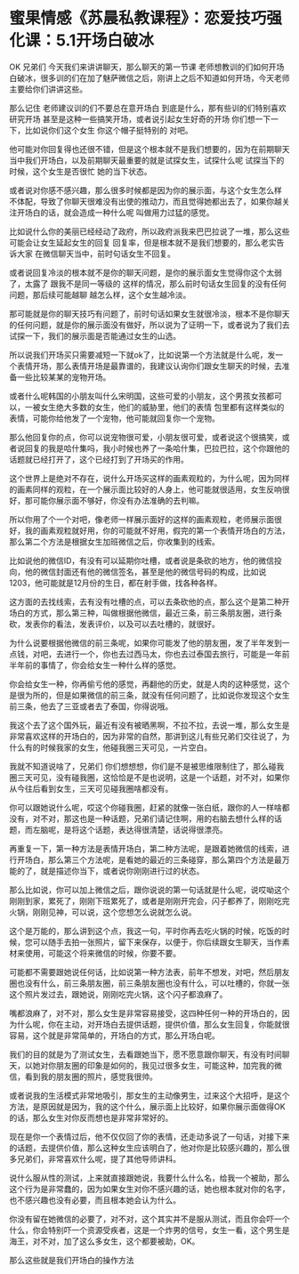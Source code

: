 # 蜜果情感《苏晨私教课程》：恋爱技巧强化课：5.1开场白破冰

OK 兄弟们 今天我们来讲讲聊天，那么聊天的第一节课 老师想教训的们如何开场白破冰，很多训的们在加了魅萨微信之后，刚讲上之后不知道如何开场，今天老师主要给你们讲讲这些。

那么记住 老师建议训的们不要总在意开场白 到底是什么，那有些训的们特别喜欢研究开场 甚至是这种一些搞笑开场，或者说引起女生好奇的开场 你们想一下一下，比如说你们这个女生 你这个帽子挺特别的 对吧。

他可能对你回复得也还很不错，但是这个根本就不是我们想要的，因为在前期聊天当中我们开场白，以及前期聊天最重要的就是试探女生，试探什么呢 试探当下的时候，这个女生是否很忙 她的当下状态。

或者说对你感不感兴趣，那么很多时候都是因为你的展示面，与这个女生怎么样 不体配，导致了你聊天很难没有出使的推动力，而且觉得她都出去了，如果你越关注开场白的话，就会造成一种什么呢 叫做用力过猛的感觉。

比如说什么你的美丽已经经动了政府，所以政府派我来巴巴拉说了一堆，那么这些可能会让女生延起女生的回复 回复率，但是根本就不是我们想要的，那么老实告诉大家 在微信聊天当中，前时句话女生不回复。

或者说回复冷淡的根本就不是你的聊天问题，是你的展示面女生觉得你这个太弱了，太露了 跟我不是同一等级的 这样的情况，那么前时句话女生回复的没有任何问题，那后续可能越聊 越怎么样，这个女生越冷淡。

那可能就是你的聊天技巧有问题了，前时句话如果女生就很冷淡，根本不是你聊天的任何问题，就是你的展示面没有做好，所以说为了证明一下，或者说为了我们去试探一下，我们的展示面是否能通过女生的山选。

所以说我们开场买只需要减短一下就ok了，比如说第一个方法就是什么呢，发一个表情开场，那么表情开场是最靠谱的，我建议认询你们跟女生聊天的时候，去准备一些比较某某的宠物开场。

或者什么呢韩国的小朋友叫什么宋明国，这些可爱的小朋友，这个男孩女孩都可以，一被女生绝大多数的女生，他们的威胁里，他们的表情 包里都有这样类似的表情，可能你给他发了一个宠物，他可能就回复你一个宠物。

那么他回复你的点，你可以说宠物很可爱，小朋友很可爱，或者说这个很搞笑，或者说回复的我是哈什集吗，我小时候也养了一条哈什集，巴拉巴拉，这个你跟他的话题就已经打开了，这个已经打到了开场买的作用。

这个世界上是绝对不存在，说什么开场买这样的画素观粒的，为什么呢，因为同样的画素同样的观粒，在一个展示面比较好的人身上，他可能就很适用，女生反响很好，那可能你展示面不够好，你没有办法准确的去判嘛。

所以你用了个一个对吧，像老师一样展示面好的这样的画素观粒，老师展示面很好，我的画素观粒就好用，你的可能就不好用，假完的第一个表情开场白的方法，那么第二个方法是根据女生加班微信之后，你收集到的线索。

比如说他的微信ID，有没有可以延期你吐槽，或者说是条砍的地方，他的微信投向，他的微信封面还有他的微信签名，甚至是他的微信号码的构成，比如说1203，他可能就是12月份的生日，都在射手做，找各种各样。

这方面的去找线索，去有没有吐槽的点，可以去条砍他的点，那么这个是第二种开场白的方式，那么第三种，叫做根据他微信，最近三条，前三条朋友圈，进行条砍，发表你的看法，发表评价，以及可以去吐槽的，就很好。

为什么说要根据他微信的前三条呢，如果你可能发了他的朋友圈，发了半年发到一点钱，对吧，去进行一个，你也去过西马太，你也去过泰国去旅行，可能是一年前半年前的事情了，你会给女生一种什么样的感觉。

你会给女生一种，你再偷亏他的感觉，再翻他的历史，就是人肉的这种感觉，这个是很为所的，但是如果微信的前三条，就没有任何问题了，比如说你发现这个女生前三条，他去了三亚或者去了泰国，你得说哦。

我这个去了这个国外玩，最近有没有被晒黑啊，不拉不拉，去说一堆，那么女生是非常喜欢这样的开场白的，因为非常的自然，那讲到这儿有些兄弟们交往说了，为什么有的时候我家的女生，他碰我圈三天可见，一片空白。

我就不知道说啥了，兄弟们 你们想想想，你们是不是被思维限制住了，那么碰我圈三天可见，没有碰我圈，这恰恰是不是也说明，这是一个话题，对不对，如果你从今往后看到女生，三天可见碰我圈啥都没有。

你可以跟她说什么呢，哎这个你碰我圈，赶紧的就像一张白纸，跟你的人一样啥都没有，对不对，那这也是一种话题，兄弟们请记住啊，用的右脑去想什么样的话题，而左脑呢，是将这个话题，表达得很清楚，话说得很漂亮。

再重复一下，第一种方法是表情开场白，第二种方法呢，是跟着她微信的线索，进行开场白，那么第三个方法呢，是看她的最近的三条碰穿，那么第四个方法是最万能的了，就是描述你当下，或者说你刚刚进行过的状态。

那么比如说，你可以加上微信之后，跟你说说的第一句话就是什么呢，说哎呦这个刚刚到家，累死了，刚刚下班累死了，或者是刚刚开完会，闪子都养了，刚刚吃完火锅，刚刚见神，可以说，这个您想怎么说就怎么说。

这个是万能的，那么讲到这个点，我这一句，平时你再去吃火锅的时候，吃饭的时候，您可以随手去拍一张照片，留下来保存，以便于，你后续跟女生聊天，当作素材来使用，可能这个将来微信的时候，你要不要。

可能都不需要跟她说任何话，比如说第一种方法表，前年不想发，对吧，然后朋友圈也没有什么，前三条朋友圈，前三条朋友圈也没有什么，可以吐槽的，你就一张这个照片发过去，跟她说，刚刚吃完火锅，这个闪子都浪麻了。

嘴都浪麻了，对不对，那么女生是非常容易接受，这四种任何一种的开场白的，因为什么呢，你在主动，对开场白去提供话题，提供价值，那么女生回复，你能就很容易，这个就是非常简单的，开场白的方式，那么开场白呢。

我们的目的就是为了测试女生，去看跟她当下，愿不愿意跟你聊天，有没有时间聊天，以她对你朋友圈的印象是如何的，我见过很多女生，可能这种，加完我的微信，看到我的朋友圈的照片，感觉我很帅。

或者说我的生活模式非常地吸引，那女生的主动像男生，过来这个大招呼，是这个方法，是原因就是因为，我的这个什么，展示面上比较好，如果你展示面做得OK的话，那么女生对你反而想也是非常非常好的。

现在是你一个表情过后，他不仅仅回了你的表情，还走动多说了一句话，对接下来的话题，去提供价值，那么这种女生应该明白了，他对你是比较感兴趣的，那么很多兄弟们，非常喜欢什么呢，提了其他导师讲科。

说什么服从性的测试，上来就直接跟她说，我要什么什么名，给我一个被助，那么这个行为是非常蠢的，因为如果女生对你不感兴趣的话，她也根本就对你的名字，也不感兴趣也没有必要，而且根本她会认为什么。

你没有留在她微信的必要了，对不对，这个其实并不是服从测试，而且你会吓一个什么，你会特别吓一个资源受疾者，这是一个炸男的信号，女生一看，这个男生是海王，对不对，加了这么多女生，这个都要被助，OK。

那么这些就是我们开场白的操作方法